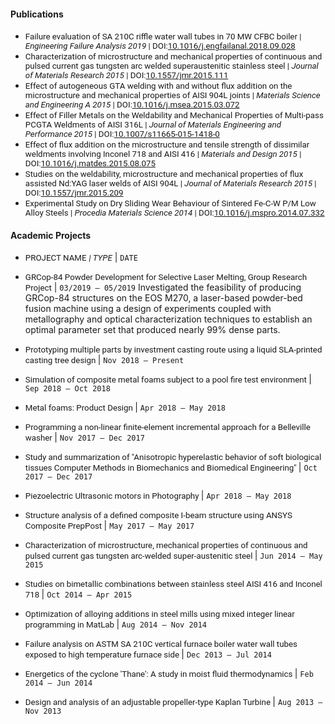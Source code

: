 <!---
No Title
-->

#### Publications

* <span style="font-family:San Francisco, Roboto, Segoe UI; font-size:10pt;">Failure evaluation of SA 210C riffle water wall tubes in 70 MW CFBC boiler
 | *Engineering Failure Analysis 2019*
 | DOI:<a href="https://doi.org/10.1016/j.engfailanal.2018.09.028" target="_blank">10.1016/j.engfailanal.2018.09.028</a> </span>
* <span style="font-family:San Francisco, Roboto, Segoe UI; font-size:10pt;">Characterization of microstructure and mechanical properties of continuous and pulsed current gas tungsten arc welded superaustenitic stainless steel
 | *Journal of Materials Research 2015*
 | DOI:<a href="https://doi.org/10.1557/jmr.2015.111" target="_blank">10.1557/jmr.2015.111</a> </span>
* <span style="font-family:San Francisco, Roboto, Segoe UI; font-size:10pt;">Effect of autogeneous GTA welding with and without flux addition on the microstructure and mechanical properties of AISI 904L joints
 | *Materials Science and Engineering A 2015*
 | DOI:<a href="https://doi.org/10.1016/j.msea.2015.03.072" target="_blank">10.1016/j.msea.2015.03.072</a> </span>
* <span style="font-family:San Francisco, Roboto, Segoe UI; font-size:10pt;">Effect of Filler Metals on the Weldability and Mechanical Properties of Multi-pass PCGTA Weldments of AISI 316L
 | *Journal of Materials Engineering and Performance 2015*
 | DOI:<a href="https://doi.org/10.1007/s11665-015-1418-0" target="_blank">10.1007/s11665-015-1418-0</a> </span>
* <span style="font-family:San Francisco, Roboto, Segoe UI; font-size:10pt;">Effect of flux addition on the microstructure and tensile strength of dissimilar weldments involving Inconel 718 and AISI 416
 | *Materials and Design 2015*
 | DOI:<a href="https://doi.org/10.1016/j.matdes.2015.08.075" target="_blank">10.1016/j.matdes.2015.08.075</a> </span>
* <span style="font-family:San Francisco, Roboto, Segoe UI; font-size:10pt;">Studies on the weldability, microstructure and mechanical properties of flux assisted Nd:YAG laser welds of AISI 904L
 | *Journal of Materials Research 2015*
 | DOI:<a href="https://doi.org/10.1557/jmr.2015.209" target="_blank">10.1557/jmr.2015.209</a> </span>
* <span style="font-family:San Francisco, Roboto, Segoe UI; font-size:10pt;">Experimental Study on Dry Sliding Wear Behaviour of Sintered Fe-C-W P/M Low Alloy Steels
 | *Procedia Materials Science 2014*
 | DOI:<a href="https://doi.org/10.1016/j.mspro.2014.07.332" target="_blank">10.1016/j.mspro.2014.07.332</a> </span>


#### Academic Projects

* <span style="font-family:San Francisco, Roboto, Segoe UI; font-size:10pt;"> PROJECT NAME</span> <span style="font-family:San Francisco, Roboto, Segoe UI; font-size:10pt;">*| TYPE*</span>
| `DATE`

* <span style="font-family:San Francisco, Roboto, Segoe UI; font-size:10pt;"> GRCop-84 Powder Development for Selective Laser Melting, Group Research Project</span>
| `03/2019 – 05/2019`
Investigated the feasibility of producing GRCop-84 structures on the EOS M270, a laser-based powder-bed fusion machine using a design of experiments coupled with metallography and optical characterization techniques to establish an optimal parameter set that produced nearly 99% dense parts.  

* <span style="font-family:San Francisco, Roboto, Segoe UI; font-size:10pt;"> Prototyping multiple parts by investment casting route using a liquid SLA-printed casting tree design  </span>
| `Nov 2018 – Present`
* <span style="font-family:San Francisco, Roboto, Segoe UI; font-size:10pt;"> Simulation of composite metal foams subject to a pool fire test environment </span>
| `Sep 2018 – Oct 2018`
* <span style="font-family:San Francisco, Roboto, Segoe UI; font-size:10pt;"> Metal foams: Product Design </span>
| `Apr 2018 – May 2018`
* <span style="font-family:San Francisco, Roboto, Segoe UI; font-size:10pt;"> Programming a non-linear finite-element incremental approach for a Belleville washer </span>
| `Nov 2017 – Dec 2017`
* <span style="font-family:San Francisco, Roboto, Segoe UI; font-size:10pt;"> Study and summarization of "Anisotropic hyperelastic behavior of soft biological tissues Computer Methods in Biomechanics and Biomedical Engineering" </span>
| `Oct 2017 – Dec 2017`
* <span style="font-family:San Francisco, Roboto, Segoe UI; font-size:10pt;"> Piezoelectric Ultrasonic motors in Photography </span>
| `Apr 2018 – May 2018`
* <span style="font-family:San Francisco, Roboto, Segoe UI; font-size:10pt;"> Structure analysis of a defined composite I-beam structure using ANSYS Composite PrepPost </span>
| `May 2017 – May 2017`
*  <span style="font-family:San Francisco, Roboto, Segoe UI; font-size:10pt;"> Characterization of microstructure, mechanical properties of continuous and pulsed current gas tungsten arc-welded super-austenitic steel </span>
| `Jun 2014 – May 2015`
* <span style="font-family:San Francisco, Roboto, Segoe UI; font-size:10pt;"> Studies on bimetallic combinations between stainless steel AISI 416 and Inconel 718 </span>
| `Oct 2014 – Apr 2015`
* <span style="font-family:San Francisco, Roboto, Segoe UI; font-size:10pt;"> Optimization of alloying additions in steel mills using mixed integer linear programming in MatLab </span>
| `Aug 2014 – Nov 2014`
* <span style="font-family:San Francisco, Roboto, Segoe UI; font-size:10pt;"> Failure analysis on ASTM SA 210C vertical furnace boiler water wall tubes exposed to high temperature furnace side </span>
| `Dec 2013 – Jul 2014`
* <span style="font-family:San Francisco, Roboto, Segoe UI; font-size:10pt;"> Energetics of the cyclone 'Thane': A study in moist fluid thermodynamics </span>
| `Feb 2014 – Jun 2014`
* <span style="font-family:San Francisco, Roboto, Segoe UI; font-size:10pt;"> Design and analysis of an adjustable propeller-type Kaplan Turbine </span>
| `Aug 2013 – Nov 2013`
